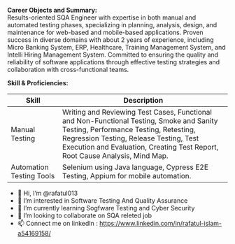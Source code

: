 **Career Objects and Summary:** <br>
Results-oriented SQA Engineer with expertise in both manual and automated testing phases, specializing in planning, analysis, design, and maintenance for web-based and mobile-based applications. Proven success in diverse domains with about 2 years of experience, including Micro Banking System, ERP, Healthcare, Training Management System, and Intelli Hiring Management System. Committed to ensuring the quality and reliability of software applications through effective testing strategies and collaboration with cross-functional teams.

**Skill & Proficiencies:**

| Skill | Description |
| ----------- | ----------- |
| Manual Testing | Writing and Reviewing Test Cases, Functional and Non-Functional Testing, Smoke and Sanity Testing, Performance Testing, Retesting, Regression Testing, Release Testing, Test Execution and Evaluation, Creating Test Report, Root Cause Analysis, Mind Map. |
| Automation Testing Tools | Selenium using Java language, Cypress E2E Testing, Appium for mobile automation. |

- 👋 Hi, I’m @rafatul013
- 👀 I’m interested in Software Testing And Quality Assurance
- 🌱 I’m currently learning Sogfware Testing and Cyber Security
- 💞️ I’m looking to collaborate on SQA releted job
- 📫 Connect me on linkedIn : https://www.linkedin.com/in/rafatul-islam-a54169158/

<!---
rafatul013/rafatul013 is a ✨ special ✨ repository because its `README.md` (this file) appears on your GitHub profile.
You can click the Preview link to take a look at your changes.
--->
